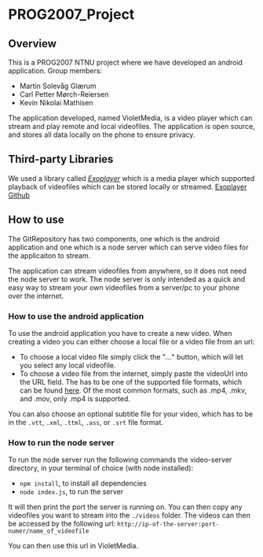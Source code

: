 # PROG2007_Project

## Overview
This is a PROG2007 NTNU project where we have developed an android application. 
Group members:
* Martin Solevåg Glærum
* Carl Petter Mørch-Reiersen
* Kevin Nikolai Mathisen

The application developed, named VioletMedia, is a video player which can stream and play remote and local videofiles. The application is open source, and stores all data locally on the phone to ensure privacy. 

## Third-party Libraries 
We used a library called [*Exoplayer*](https://developer.android.com/guide/topics/media/exoplayer) which is a media player which supported playback of videofiles which can be stored locally or streamed. 
[Exoplayer Github](https://github.com/google/ExoPlayer)

## How to use
The GitRepository has two components, one which is the android application and one which is a node server which can serve video files for the applicaiton to stream. 

The application can stream videofiles from anywhere, so it does not need the node server to work. The node server is only intended as a quick and easy way to stream your own videofiles from a server/pc to your phone over the internet. 


### How to use the android application
To use the android application you have to create a new video. When creating a video you can either choose a local file or a video file from an url:
* To choose a local video file simply click the "*\.\.\.*" button, which will let you select any local videofile. 
* To choose a video file from the internet, simply paste the videoUrl into the URL field. The has to be one of the supported file formats, which can be found [here](https://developer.android.com/guide/topics/media/exoplayer/supported-formats). Of the most common formats, such as .mp4, .mkv, and .mov, only .mp4 is supported. 

You can also choose an optional subtitle file for your video, which has to be in the `.vtt`, `.xml`, `.ttml`, `.ass`, or `.srt` file format.  

### How to run the node server 
To run the node server run the following commands the video-server directory, in your terminal of choice (with node installed):
* `npm install`, to install all dependencies 
* `node index.js`, to run the server

It will then print the port the server is running on. 
You can then copy any videofiles you want to stream into the `./videos` folder. The videos can then be accessed by the following url: ```http://ip-of-the-server:port-numer/name_of_videofile```

You can then use this url in VioletMedia. 

